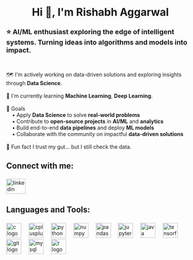 <h1 align="center">Hi 👋, I'm Rishabh Aggarwal</h1>

###

<p align="left">
  <strong><span style="font-size:18px;">⭐ AI/ML enthusiast exploring the edge of intelligent systems. Turning ideas into algorithms and models into impact.</span></strong>
</p>

<br>

<p align="left">
  🗺️ I'm actively working on data-driven solutions and exploring insights through <strong>Data Science</strong>.<br><br>
  🍃 I'm currently learning <strong>Machine Learning</strong>, <strong>Deep Learning</strong>.<br><br>
  🎯 Goals<br>
  &nbsp;&nbsp;&nbsp;&nbsp;• Apply <strong>Data Science</strong> to solve <strong>real-world problems</strong><br>
  &nbsp;&nbsp;&nbsp;&nbsp;• Contribute to <strong>open-source projects</strong> in <strong>AI/ML</strong> and <strong>analytics</strong><br>
  &nbsp;&nbsp;&nbsp;&nbsp;• Build end-to-end <strong>data pipelines</strong> and deploy <strong>ML models</strong><br>
  &nbsp;&nbsp;&nbsp;&nbsp;• Collaborate with the community on impactful <strong>data-driven solutions</strong><br><br>
  🧩 Fun fact I trust my gut... but I still check the data.
</p>



###


###

<h2 align="left">Connect with me:</h2>

###

<div align="left">
  <a href="https://www.linkedin.com/in/rishabhaggarwal56" target="_blank">
    <img src="https://raw.githubusercontent.com/maurodesouza/profile-readme-generator/master/src/assets/icons/social/linkedin/default.svg" width="52" height="40" alt="linkedin logo" />
  </a>
</div>

###

<h2 align="left">Languages and Tools:</h2>

###

<div align="left">
  <img src="https://cdn.jsdelivr.net/gh/devicons/devicon/icons/c/c-original.svg" height="40" alt="c logo" />
  <img width="12" />
  <img src="https://cdn.jsdelivr.net/gh/devicons/devicon/icons/cplusplus/cplusplus-original.svg" height="40" alt="cplusplus logo" />
  <img width="12" />
  <img src="https://cdn.jsdelivr.net/gh/devicons/devicon/icons/python/python-original.svg" height="40" alt="python logo" />
  <img width="12" />
  <img src="https://cdn.jsdelivr.net/gh/devicons/devicon/icons/numpy/numpy-original.svg" height="40" alt="numpy logo" />
  <img width="12" />
  <img src="https://cdn.jsdelivr.net/gh/devicons/devicon/icons/pandas/pandas-original.svg" height="40" alt="pandas logo" />
  <img width="12" />
  <img src="https://cdn.jsdelivr.net/gh/devicons/devicon/icons/jupyter/jupyter-original.svg" height="40" alt="jupyter logo" />
  <img width="12" />
  <img src="https://cdn.jsdelivr.net/gh/devicons/devicon/icons/java/java-original.svg" height="40" alt="java logo" />
  <img width="12" />
  <img src="https://cdn.jsdelivr.net/gh/devicons/devicon/icons/tensorflow/tensorflow-original.svg" height="40" alt="tensorflow logo" />
  <img width="12" />
  <img src="https://cdn.jsdelivr.net/gh/devicons/devicon/icons/git/git-original.svg" height="40" alt="git logo" />
  <img width="12" />
  <img src="https://cdn.jsdelivr.net/gh/devicons/devicon/icons/mysql/mysql-original.svg" height="40" alt="mysql logo" />
  <img width="12" />
  <img src="https://cdn.jsdelivr.net/gh/devicons/devicon/icons/r/r-original.svg" height="40" alt="r logo" />
</div>

###
